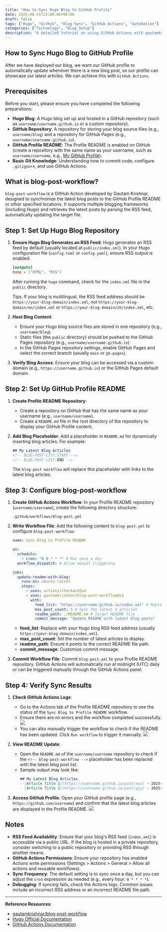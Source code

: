 ```yaml
---
title: "How to Sync Hugo Blog to GitHub Profile"
date: 2025-06-21T22:00:00+08:00
draft: false
tags: ["Hugo", "GitHub", "Blog Sync", "GitHub Actions", "Automation"]
categories: ["Technology", "Blog Setup"]
description: "A detailed tutorial on using GitHub Actions with gautamkrishnar/blog-post-workflow to automatically sync Hugo blog to GitHub Profile, including configuration steps and precautions."
---
```


## How to Sync Hugo Blog to GitHub Profile

After we have deployed our blog, we want our GitHub profile to automatically update whenever there is a new blog post, so our profile can showcase our latest articles. We can achieve this with `GitHub Actions`.

## Prerequisites

Before you start, please ensure you have completed the following preparations:

- **Hugo Blog**: A Hugo blog set up and hosted in a GitHub repository (such as `username/username.github.io` or a custom repository).
- **GitHub Repository**: A repository for storing your blog source files (e.g., `username/blog`) and a repository for GitHub Pages (e.g., `username/username.github.io`).
- **GitHub Profile README**: The Profile README is enabled on GitHub (create a repository with the same name as your username, such as `username/username`, e.g., [My GitHub Profile](https://github.com/lxb1226/lxb1226)).
- **Basic Git Knowledge**: Understanding how to commit code, configure `.gitignore`, and use GitHub Actions.

## What is blog-post-workflow?

`blog-post-workflow` is a GitHub Action developed by Gautam Krishnar, designed to synchronize the latest blog posts to the GitHub Profile README or other specified locations. It supports multiple blogging frameworks (including Hugo) and retrieves the latest posts by parsing the RSS feed, automatically updating the target file.

## Step 1: Set Up Hugo Blog Repository

1. **Ensure Hugo Blog Generates an RSS Feed**:
   Hugo generates an RSS feed by default (usually located at `public/index.xml`). In your Hugo configuration file (`config.toml` or `config.yaml`), ensure RSS output is enabled:
   ```toml
   [outputs]
   home = ["HTML", "RSS"]
   ```
   After running the `hugo` command, check for the `index.xml` file in the `public` directory.

   Tips: If your blog is multilingual, the RSS feed address should be `https://your-blog-domain/index.xml`, not `https://your-blog-domain/en/index.xml` or `https://your-blog-domain/zh/index.xml`, etc.

2. **Host Blog Content**:
   - Ensure your Hugo blog source files are stored in one repository (e.g., `username/blog`).
   - Static files (the `public` directory) should be pushed to the GitHub Pages repository (e.g., `username/username.github.io`).
   - In the GitHub Pages repository settings, enable GitHub Pages and select the correct branch (usually `main` or `gh-pages`).

3. **Verify Blog Access**:
   Ensure your blog can be accessed via a custom domain (e.g., `https://username.github.io`) or the GitHub Pages default domain.

## Step 2: Set Up GitHub Profile README

1. **Create Profile README Repository**:
   - Create a repository on GitHub that has the same name as your username (e.g., `username/username`).
   - Create a `README.md` file in the root directory of the repository to display your GitHub Profile content.

2. **Add Blog Placeholder**:
   Add a placeholder in `README.md` for dynamically inserting blog articles. For example:
   ```markdown
   ## My Latest Blog Articles
   <!-- BLOG-POST-LIST:START -->
   <!-- BLOG-POST-LIST:END -->
   ```

   The `blog-post-workflow` will replace this placeholder with links to the latest blog articles.

## Step 3: Configure blog-post-workflow

1. **Create GitHub Actions Workflow**:
   In your Profile README repository (`username/username`), create the following directory structure:
   ```
   .github/workflows/blog-post.yml
   ```

2. **Write Workflow File**:
   Add the following content to `blog-post.yml` to configure `blog-post-workflow`:
   ```yaml
   name: Sync Blog to Profile README

   on:
     schedule:
       - cron: "0 0 * * *" # Run once a day
     workflow_dispatch: # Allow manual triggering

   jobs:
     update-readme-with-blog:
       runs-on: ubuntu-latest
       steps:
         - uses: actions/checkout@v4
         - uses: gautamkrishnar/blog-post-workflow@v1
           with:
             feed_list: "https://username.github.io/index.xml" # Replace with your blog RSS address
             max_post_count: 5 # Sync the latest 5 articles
             readme_path: ./README.md # Target README file
             commit_message: "Update README with latest blog posts"
   ```
   - **feed_list**: Replace with your Hugo blog RSS feed address (usually `https://your-blog-domain/index.xml`).
   - **max_post_count**: Set the number of latest articles to display.
   - **readme_path**: Ensure it points to the correct README file path.
   - **commit_message**: Customize commit message.

3. **Commit Workflow File**:
   Commit `blog-post.yml` to your Profile README repository. GitHub Actions will automatically run at midnight (UTC) daily or can be triggered manually through the GitHub Actions panel.

## Step 4: Verify Sync Results

1. **Check GitHub Actions Logs**:
   - Go to the Actions tab of the Profile README repository to see the status of the `Sync Blog to Profile README` workflow.
   - Ensure there are no errors and the workflow completed successfully.
![](https://img.music-poster.art/2025/06/133d3d31fe568cbba71be00326fe6420.png)
   - You can also manually trigger the workflow to check if the README has been updated. Click `Run workflow` to trigger it manually.
   ![](https://img.music-poster.art/2025/06/bd7d8b28b5a2538881cfd90a878dcd8e.png)

2. **View README Update**:
   - Open the `README.md` of the `username/username` repository to check if the `<!-- blog-post-workflow -->` placeholder has been replaced with the latest blog post list.
   - Sample output may look like:
     ```markdown
     ## My Latest Blog Articles
     - [Article Title 1](https://username.github.io/post/xxx) - 2025-06-21
     - [Article Title 2](https://username.github.io/post/yyy) - 2025-06-20
     ```

3. **Access GitHub Profile**:
   Open your GitHub profile page (e.g., `https://github.com/username`) and confirm that the latest blog articles are displayed in the Profile README.
   ![](https://img.music-poster.art/2025/06/332de26f29f6f15ea703b5e8feae913e.png)

## Notes

- **RSS Feed Availability**: Ensure that your blog's RSS feed (`index.xml`) is accessible via a public URL. If the blog is hosted in a private repository, consider switching to a public repository or providing RSS through another means.
- **GitHub Actions Permissions**: Ensure your repository has enabled Actions write permissions (Settings > Actions > General > Allow all actions and reusable workflows).
- **Sync Frequency**: The default setting is to sync once a day, but you can adjust the `cron` expression as needed (e.g., every hour: `0 * * * *`).
- **Debugging**: If syncing fails, check the Actions logs. Common issues include an incorrect RSS address or an incorrect README file path.

---

**Reference Resources**:
- [gautamkrishnar/blog-post-workflow](https://github.com/gautamkrishnar/blog-post-workflow)
- [Hugo Official Documentation](https://gohugo.io/documentation/)
- [GitHub Actions Documentation](https://docs.github.com/en/actions)
